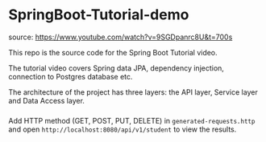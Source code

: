 # SpringBoot-Tutorial-demo

source: https://www.youtube.com/watch?v=9SGDpanrc8U&t=700s

This repo is the source code for the Spring Boot Tutorial video. 

The tutorial video covers Spring data JPA, dependency injection, connection to Postgres database etc. 

The architecture of the project has three layers: the API layer, Service layer and Data Access layer. 

###


Add HTTP method (GET, POST, PUT, DELETE) in `generated-requests.http` and open `http://localhost:8080/api/v1/student` to view the results. 

